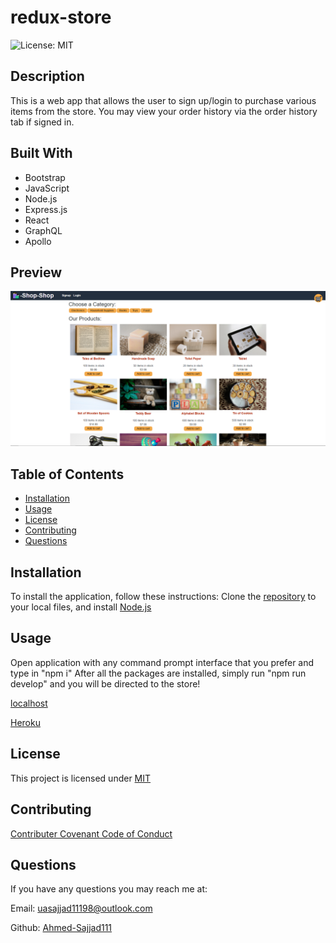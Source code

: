 # redux-store
![License: MIT](https://img.shields.io/badge/License-MIT-yellow.svg)

## Description
This is a web app that allows the user to sign up/login to purchase various items from the store. You may view your order history via the order history tab if signed in.

## Built With
* Bootstrap
* JavaScript
* Node.js
* Express.js
* React
* GraphQL
* Apollo

## Preview
![Screenshot of application preview](assets/images/screenshot.png)

## Table of Contents
* [Installation](#installation)
* [Usage](#usage)
* [License](#license)
* [Contributing](#contributing)
* [Questions](#questions)

## Installation
To install the application, follow these instructions:
Clone the [repository](https://github.com/Ahmed-Sajjad111/redux-store) to your local files, and install [Node.js](https://nodejs.org/en/)

## Usage
Open application with any command prompt interface that you prefer and type in "npm i" After all the packages are installed, simply run "npm run develop" and you will be directed to the store!

[localhost](http://localhost:3001/)

[Heroku](https://redux-store111.herokuapp.com/)

## License
This project is licensed under [MIT](https://opensource.org/licenses/MIT)

## Contributing
[Contributer Covenant Code of Conduct](https://www.contributor-covenant.org/version/2/1/code_of_conduct/)

## Questions
If you have any questions you may reach me at:

Email: uasajjad11198@outlook.com

Github: [Ahmed-Sajjad111](https://github.com/Ahmed-Sajjad111/)